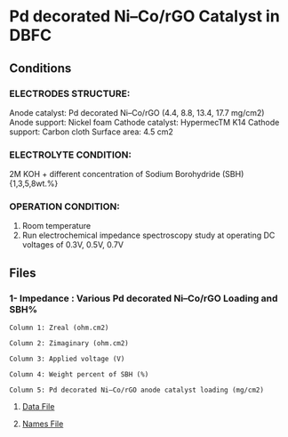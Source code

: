 # Pd decorated Ni–Co/rGO Catalyst in DBFC

## Conditions

### ELECTRODES STRUCTURE:
Anode catalyst: Pd decorated Ni–Co/rGO (4.4, 8.8, 13.4, 17.7 mg/cm2)
Anode support: Nickel foam
Cathode catalyst: HypermecTM  K14
Cathode support: Carbon cloth
Surface area: 4.5 cm2

### ELECTROLYTE CONDITION:
2M KOH + different concentration of Sodium Borohydride (SBH) {1,3,5,8wt.%}

### OPERATION CONDITION:
1) Room temperature
2) Run electrochemical impedance spectroscopy study at operating DC voltages of 0.3V, 0.5V, 0.7V



## Files

### 1- Impedance : Various Pd decorated Ni–Co/rGO Loading and SBH%


```
Column 1: Zreal (ohm.cm2)

Column 2: Zimaginary (ohm.cm2)

Column 3: Applied voltage (V)

Column 4: Weight percent of SBH (%)

Column 5: Pd decorated Ni–Co/rGO anode catalyst loading (mg/cm2)
```			
	

1. [Data File](1.csv)		

2. [Names File](1.names)